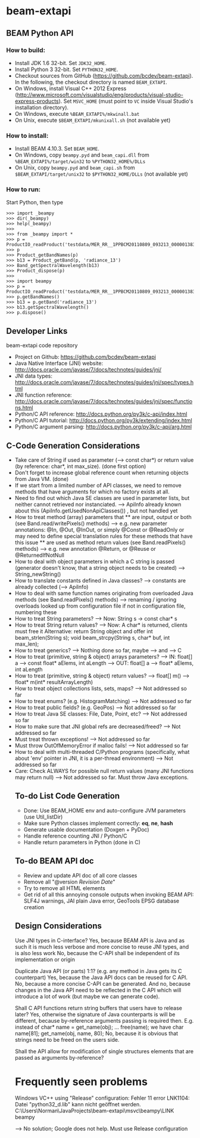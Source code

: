 beam-extapi
===========

BEAM Python API
---------------

### How to build:

* Install JDK 1.6 32-bit. Set `JDK32_HOME`.
* Install Python 3 32-bit. Set `PYTHON32_HOME`.
* Checkout sources from GitHub (https://github.com/bcdev/beam-extapi). In the following, the checkout directory is named `BEAM_EXTAPI`.
* On Windows, install Visual C++ 2012 Express (http://www.microsoft.com/visualstudio/eng/products/visual-studio-express-products). Set `MSVC_HOME` (must point to `VC` inside Visual Studio's installation directory). 
* On Windows, execute `%BEAM_EXTAPI%/mkwinall.bat`
* On Unix, execute `$BEAM_EXTAPI/mkunixall.sh`  (not available yet)

### How to install:

* Install BEAM 4.10.3. Set `BEAM_HOME`.
* On Windows, copy `beampy.pyd` and `beam_capi.dll` from `%BEAM_EXTAPI%/target/win32` to `%PYTHON32_HOME%/DLLs`
* On Unix, copy `beampy.pyd` and `beam_capi.sh` from `$BEAM_EXTAPI/target/unix32` to `$PYTHON32_HOME/DLLs` (not available yet)

### How to run:

Start Python, then type

    >>> import _beampy
    >>> dir(_beampy)
    >>> help(_beampy)
    >>> 
    >>> from _beampy import *
    >>> p = ProductIO_readProduct('testdata/MER_RR__1PPBCM20110809_093213_000001383105_00223_49375_0022.N1')
    >>> p
    >>> Product_getBandNames(p)
    >>> b13 = Product_getBand(p, 'radiance_13')
    >>> Band_getSpectralWavelength(b13)
    >>> Product_dispose(p)
    >>> 
    >>> import beampy
    >>> p = ProductIO_readProduct('testdata/MER_RR__1PPBCM20110809_093213_000001383105_00223_49375_0022.N1')
    >>> p.getBandNames()
    >>> b13 = p.getBand('radiance_13')
    >>> b13.getSpectralWavelength()
    >>> p.dispose()



Developer Links
---------------
beam-extapi code repository  

* Project on Github: https://github.com/bcdev/beam-extapi
* Java Native Interface (JNI) website:  http://docs.oracle.com/javase/7/docs/technotes/guides/jni/
* JNI data types:	http://docs.oracle.com/javase/7/docs/technotes/guides/jni/spec/types.html
* JNI function reference: http://docs.oracle.com/javase/7/docs/technotes/guides/jni/spec/functions.html
* Python/C API reference:	http://docs.python.org/py3k/c-api/index.html
* Python/C API tutorial:	http://docs.python.org/py3k/extending/index.html
* Python/C argument parsing:  http://docs.python.org/py3k/c-api/arg.html


C-Code Generation Considerations
--------------------------------

* Take care of String if used as parameter (--> const char*) or return value (by reference: char*, int max_size). (done first option)
* Don't forget to increase global reference count when returning objects from Java VM.  (done)
* If we start from a limited number of API classes, we need to remove methods that have arguments for which no factory exists at all.
* Need to find out which Java SE classes are used in parameter lists, but neither cannot retrieved nor instanciated.
  --> ApiInfo already known about this (ApiInfo.getUsedNonApiClasses()) , but not handled yet
* How to treat method (array) parameters that
** are input, output or both  (see Band.read/writePixels() methods)
  --> e.g. new parameter annotations: @In, @Out, @InOut, or simply @Const or @ReadOnly
      or may need to define special translation rules for these methods that have this issue
** are used as method return values (see Band.readPixels() methods)
  --> e.g. new annotation @Return, or @Reuse or @ReturnedIfNotNull
* How to deal with object parameters in which a C string is passed (generator doesn't know, that a string object needs to be created)
   --> String_newString()
* How to translate constants defined in Java classes?
   --> constants are already collected (--> ApiInfo)
* How to deal with same function names originating from overloaded Java methods   (see Band.readPixels() methods)
   --> renaming / ignoring overloads looked up from configuration file
       if not in configuration file, numbering these
* How to treat String parameters?
  --> Now: String s -> const char* s
* How to treat String return values?
  --> Now: A char* is returned, clients must free it
      Alternative: return String object and offer
         int beam_strlen(String s);
         void beam_strcpy(String s, char* buf, int max_len);
* How to treat generics?
  --> Nothing done so far, maybe <T> --> <Object> and <T extends C> --> C
* How to treat (primitive, string & object) arrays parameters?
  --> IN:   float[] a --> const float* aElems, int aLength
  --> OUT:  float[] a --> float* aElems, int aLength
* How to treat (primitive, string & object) return values?
  -->  float[] m() --> float* m(int* resultArrayLength)
* How to treat object collections lists, sets, maps?
  --> Not addressed so far
* How to treat enums? (e.g. HistogramMatching)
  --> Not addressed so far
* How to treat public fields? (e.g. GeoPos)
  --> Not addressed so far
* How to treat Java SE classes: File, Date, Point, etc?
  --> Not addressed so far
* How to make sure that JNI global refs are decreased/freed?
  --> Not addressed so far
* Must treat thrown exceptions!
  --> Not addressed so far
* Must throw OutOfMemoryError if malloc fails!
  --> Not addressed so far
* How to deal with multi-threaded C/Python programs (specifically, what about 'env' pointer in JNI, it is a per-thread environment)
  --> Not addressed so far
* Care: Check ALWAYS for possible null return values (many JNI functions may return null)
  --> Not addressed so far. Must throw Java exceptions.

To-do List Code Generation
--------------------------

* Done: Use BEAM_HOME env and auto-configure JVM parameters (use Util_listDir)
* Make sure Python classes implement correctly: __eq__, __ne__, __hash__
* Generate usable documentation (Doxgen + PyDoc)
* Handle reference counting JNI / Python/C
* Handle return parameters in Python (done in C)

To-do BEAM API doc
------------------
* Review and update API doc of all core classes
* Remove all "@version $Revision$ $Date$"
* Try to remove all HTML elements
* Get rid of all this annoying console outputs when invoking BEAM API: SLF4J warnings, JAI plain Java error, GeoTools EPSG database creation

Design Considerations
---------------------

Use JNI types in C-interface?
    Yes, because BEAM API is Java and as such it is much less verbose and more concise to reuse JNI types, and is also less work
    No, because the C-API shall be independent of its implementation or origin

Duplicate Java API (or parts) 1:1?  (e.g. any method in Java gets its C counterpart)
    Yes, because the Java API docs can be reused for C API.
    No, because a more concise C-API can be generated. And no, because changes in the Java API need to be reflected in the C API
     which will introduce a lot of work (but maybe we can generate code).

Shall C API functions return string buffers that users have to release later?
    Yes, otherwise the signature of Java counterparts is will be different, because by-reference arguments passing is required then.
         E.g. instead of
              char* name = get_name(obj);
              ...
              free(name);
         we have
              char name[81];
              get_name(obj, name, 80);
    No, because it is obvious that strings need to be freed on the users side.

Shall the API allow for modification of single structures elements that are passed as arguments by-reference?


Frequently seen problems
========================

Windows VC++ using "Release" configuration:
Fehler	11	error LNK1104: Datei "python32_d.lib" kann nicht geöffnet werden.	C:\Users\Norman\JavaProjects\beam-extapi\msvc\beampy\LINK	beampy

--> No solution; Google does not help. Must use Release configuration

